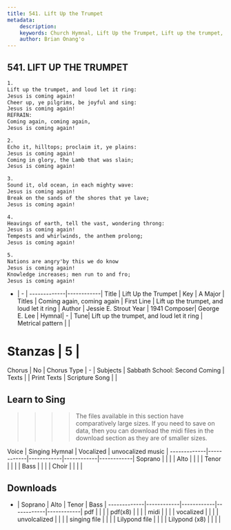 ```yaml
---
title: 541. Lift Up the Trumpet
metadata:
    description: 
    keywords: Church Hymnal, Lift Up the Trumpet, Lift up the trumpet, and loud let it ring, Coming again, coming again
    author: Brian Onang'o
---
```



## 541. LIFT UP THE TRUMPET

```txt
1.
Lift up the trumpet, and loud let it ring: 
Jesus is coming again! 
Cheer up, ye pilgrims, be joyful and sing: 
Jesus is coming again! 
REFRAIN:
Coming again, coming again, 
Jesus is coming again! 

2.
Echo it, hilltops; proclaim it, ye plains: 
Jesus is coming again! 
Coming in glory, the Lamb that was slain; 
Jesus is coming again! 

3.
Sound it, old ocean, in each mighty wave: 
Jesus is coming again! 
Break on the sands of the shores that ye lave; 
Jesus is coming again! 

4.
Heavings of earth, tell the vast, wondering throng: 
Jesus is coming again! 
Tempests and whirlwinds, the anthem prolong; 
Jesus is coming again! 

5.
Nations are angry'by this we do know 
Jesus is coming again! 
Knowledge increases; men run to and fro; 
Jesus is coming again!
```

- |   -  |
-------------|------------|
Title | Lift Up the Trumpet |
Key | A Major |
Titles | Coming again, coming again |
First Line | Lift up the trumpet, and loud let it ring |
Author | Jessie E. Strout
Year | 1941
Composer| George E. Lee |
Hymnal|  - |
Tune| Lift up the trumpet, and loud let it ring |
Metrical pattern | |
# Stanzas | 5 |
Chorus | No |
Chorus Type | - |
Subjects | Sabbath School: Second Coming |
Texts |  |
Print Texts | 
Scripture Song |  |
  
## Learn to Sing

>>>> The files available in this section have comparatively large sizes. If you need to save on data, then you can download the midi files in the download section as they are of smaller sizes.

Voice |  Singing Hymnal | Vocalized | unvocalized music |
-------------|------------|------------|------------|------------|
Soprano | | | |
Alto | | | |
Tenor | | | |
Bass | | | |
Choir | | | |

## Downloads

- |  Soprano | Alto | Tenor | Bass |
-------------|------------|------------|------------|------------|
pdf | | | |
pdf(x8) | | | |
midi | | | |
vocalized | | | |
unvolcalized | | | |
singing file | | | |
Lilypond file | | | |
Lilypond (x8) | | | |
  